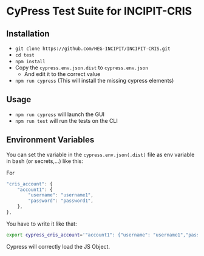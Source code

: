 # CyPress Test Suite for INCIPIT-CRIS

## Installation

- `git clone https://github.com/HEG-INCIPIT/INCIPIT-CRIS.git`
- `cd test`
- `npm install`
- Copy the `cypress.env.json.dist` to `cypress.env.json`
  - And edit it to the correct value
- `npm run cypress` (This will install the missing cypress elements)

## Usage

- `npm run cypress` will launch the GUI
- `npm run test` will run the tests on the CLI

## Environment Variables

You can set the variable in the `cypress.env.json(.dist)` file as env variable in bash (or secrets,...) like this:

For
```javascript
"cris_account": {
    "account1": {
        "username": "username1",
        "password": "password1",
    },
},
```
You have to write it like that:

```bash
export cypress_cris_account='"account1": {"username": "username1","password": "password1",}'
```

Cypress will correctly load the JS Object.
